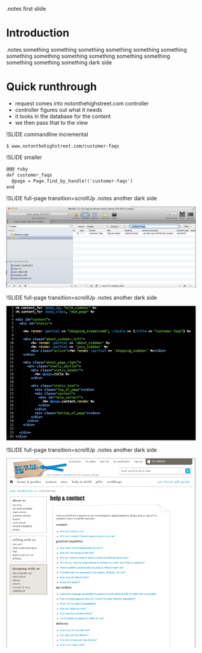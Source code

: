 <!SLIDE title-slide>
.notes first slide

# Introduction #

<!SLIDE bullets incremental transition=fade>
.notes something something something something something something something something something something something something something something something dark side

# Quick runthrough #

* request comes into notonthehighstreet.com controller
* controller figures out what it needs
* it looks in the database for the content
* we then pass that to the view
 
!SLIDE commandline incremental

	$ www.notonthehighstreet.com/customer-faqs

!SLIDE smaller
	
	@@@ ruby	
	def customer_faqs
      @page = Page.find_by_handle!('customer-faqs')
	end


!SLIDE full-page transition=scrollUp
.notes another dark side

![octocat](database.png)

!SLIDE full-page transition=scrollUp
.notes another dark side

![octocat](view_contact.png)

!SLIDE full-page transition=scrollUp
.notes another dark side

![octocat](show_view.png)

